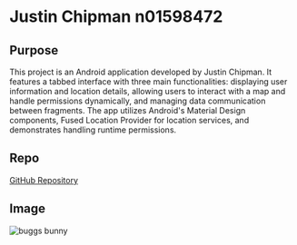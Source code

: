 # Justin Chipman n01598472

## Purpose
This project is an Android application developed by Justin Chipman. It features a tabbed interface with three main functionalities: displaying user information and location details, allowing users to interact with a map and handle permissions dynamically, and managing data communication between fragments. The app utilizes Android's Material Design components, Fused Location Provider for location services, and demonstrates handling runtime permissions.

## Repo
[GitHub Repository](https://github.com/JustinChipman8472/JustinChipmanMidTerm)

## Image
![buggs bunny](https://upload.wikimedia.org/wikipedia/en/thumb/1/17/Bugs_Bunny.svg/1200px-Bugs_Bunny.svg.png)
